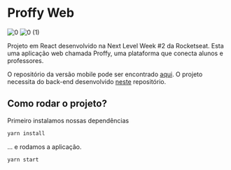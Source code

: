# Proffy Web

![0](https://user-images.githubusercontent.com/34426848/93000946-c5c4c180-f501-11ea-85e5-281bb9b52ba0.jpg)
![0 (1)](https://user-images.githubusercontent.com/34426848/93000948-c8271b80-f501-11ea-9e6e-ac6f90bafcda.jpg)

Projeto em React desenvolvido na Next Level Week #2 da Rocketseat. Esta uma aplicação web chamada Proffy, uma plataforma que conecta alunos e professores.

O repositório da versão mobile pode ser encontrado [aqui](https://github.com/daniloamsilva/proffy_mobile).
O projeto necessita do back-end desenvolvido [neste](https://github.com/daniloamsilva/proffy_server) repositório.

## Como rodar o projeto?

Primeiro instalamos nossas dependências
```bash
yarn install
```
... e rodamos a aplicação.
```bash
yarn start
```

